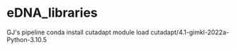 # eDNA_libraries
GJ's pipeline
conda install cutadapt
module load cutadapt/4.1-gimkl-2022a-Python-3.10.5
